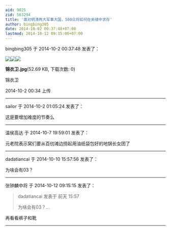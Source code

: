 ```yaml
---
aid: 9025
zid: 563294
title: '面对明清两大军事大国，500众将如何在夹缝中求存'
author: bingbing305
date: 2014-10-02 00:37:48+07:00
lastmod: 2014-10-12 09:15:00+07:00
---
```


bingbing305 于 2014-10-2 00:37:48 发表了：

![](http://ww2.sinaimg.cn/bmiddle/005uNy2ejw1ejp8v64b0zj30jg0cytbb.jpg)![](http://pic2.itiexue.net/pics/2009_10_14_25796_10125796.jpg)![](https://mirrors.tuna.tsinghua.edu.cn/osdn/lgqm/72877/003427j4ttz2ianntqtgoz.jpg)



**锦衣卫.jpg**(52.69 KB, 下载次数: 0)



锦衣卫



2014-10-2 00:34 上传

---------

sailor 于 2014-10-2 01:05:24 发表了：

这是要增加难度的节奏么

---------

温侯高达 于 2014-10-7 19:59:01 发表了：

元老院表示窝们要从百仞滩边捞起用油纸袋包好的地锅长女团了

---------

dadatiancai 于 2014-10-10 15:57:56 发表了：

为啥会有03？

---------

张钟麟中将 于 2014-10-12 09:15:15 发表了：

> dadatiancai 发表于 前天 15:57
> 
> 为啥会有03？...



再看看裤子和靴

---------

